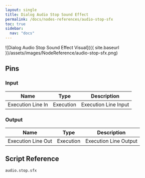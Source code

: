 ```yaml
---
layout: single
title: Dialog Audio Stop Sound Effect
permalink: /docs/nodes-references/audio-stop-sfx
toc: true
sidebar:
  nav: "docs"
---
```



![Dialog Audio Stop Sound Effect Visual]({{ site.baseurl }}/assets/images/NodeReference/audio-stop-sfx.png)

## Pins

### Input

| Name | Type | Description |
| --- | --- | --- |
| Execution Line In | Execution | Execution Line Input |

### Output

| Name | Type | Description |
| --- | --- | --- |
| Execution Line Out | Execution | Execution Line Output ||

## Script Reference
```
audio.stop.sfx
```